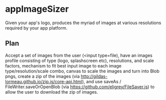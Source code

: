 appImageSizer
=============

Given your app's logo, produces the myriad of images at various resolutions required by your app platform.

## Plan
Accept a set of images from the user (<input type=file), have an images profile consisting of type (logo, splashscreen etc), resolutions, and scale factors,  mechanism to fit best input image to each image type/resolution/scale combo, canvas to scale the images and turn into Blob pngs, create a zip of the images (via http://gildas-lormeau.github.io/zip.js/core-api.html), and use saveAs / FileWriter.saveOrOpenBlob (via https://github.com/eligrey/FileSaver.js) to allow the user to download the zip of images.
